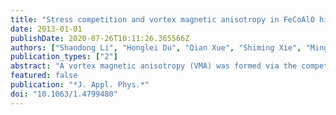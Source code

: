 ```yaml
---
title: "Stress competition and vortex magnetic anisotropy in FeCoAlO high-frequency soft magnetic films with gradient Al-O contents"
date: 2013-01-01
publishDate: 2020-07-26T10:11:26.365566Z
authors: ["Shandong Li", "Honglei Du", "Qian Xue", "Shiming Xie", "Ming Liu", "Weiquan Shao", "Jie Xu", "Tianxiang Nan", "Nian X. Sun", "Jenq Gong Duh"]
publication_types: ["2"]
abstract: "A vortex magnetic anisotropy (VMA) was formed via the competition of residual stresses between radial and tangential directions in the FeCoAlO soft magnetic films (SMFs), prepared by a composition gradient sputtering (CGS) method. The VMA of the magnetic films gives rise to a rotating excitation direction of the ferromagnetic resonance. As a results, the as-deposited FeCoAlO films exhibit good high-frequency ferromagnetic properties with high permeability about 100, cut-off frequency over 2 GHz, and Qm factor over 50 along its individual excitation direction. These SMFs with the VMA are promising in the integration with the circular spiral inductors due to the geometrical match between the excitation direction of the SMFs and the circular inductor lines. © 2013 American Institute of Physics."
featured: false
publication: "*J. Appl. Phys.*"
doi: "10.1063/1.4799480"
---
```


